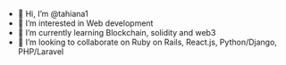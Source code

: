 - 👋 Hi, I’m @tahiana1
- 👀 I’m interested in Web development
- 🌱 I’m currently learning Blockchain, solidity and web3
- 💞️ I’m looking to collaborate on Ruby on Rails, React.js, Python/Django, PHP/Laravel
